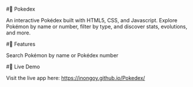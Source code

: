 #🧬 Pokedex

An interactive Pokédex built with HTML5, CSS, and Javascript. Explore Pokémon by name or number, filter by type, and discover stats, evolutions, and more.

#🚀 Features

Search Pokémon by name or Pokédex number

#📌 Live Demo

Visit the live app here: https://inongoy.github.io/Pokedex/
